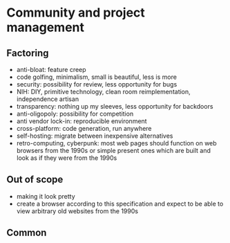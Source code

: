 # Community and project management

## Factoring

* anti-bloat: feature creep
* code golfing, minimalism, small is beautiful, less is more
* security: possibility for review, less opportunity for bugs
* NIH: DIY, primitive technology, clean room reimplementation, independence artisan
* transparency: nothing up my sleeves, less opportunity for backdoors
* anti-oligopoly: possibility for competition
* anti vendor lock-in: reproducible environment
* cross-platform: code generation, run anywhere
* self-hosting: migrate between inexpensive alternatives
* retro-computing, cyberpunk: most web pages should function on web browsers from the 1990s or simple present ones which are built and look as if they were from the 1990s

## Out of scope

* making it look pretty
* create a browser according to this specification and expect to be able to view arbitrary old websites from the 1990s

## Common
